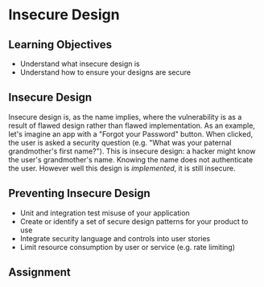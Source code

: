 # Insecure Design

## Learning Objectives

* Understand what insecure design is
* Understand how to ensure your designs are secure

## Insecure Design

Insecure design is, as the name implies, where the vulnerability is as a result of flawed design rather than flawed implementation. As an example, let's imagine an app with a "Forgot your Password" button. When clicked, the user is asked a security question (e.g. "What was your paternal grandmother's first name?"). This is insecure design: a hacker might know the user's grandmother's name. Knowing the name does not authenticate the user. However well this design is *implemented*, it is still insecure.

## Preventing Insecure Design

* Unit and integration test misuse of your application
* Create or identify a set of secure design patterns for your product to use
* Integrate security language and controls into user stories
* Limit resource consumption by user or service (e.g. rate limiting)

## Assignment